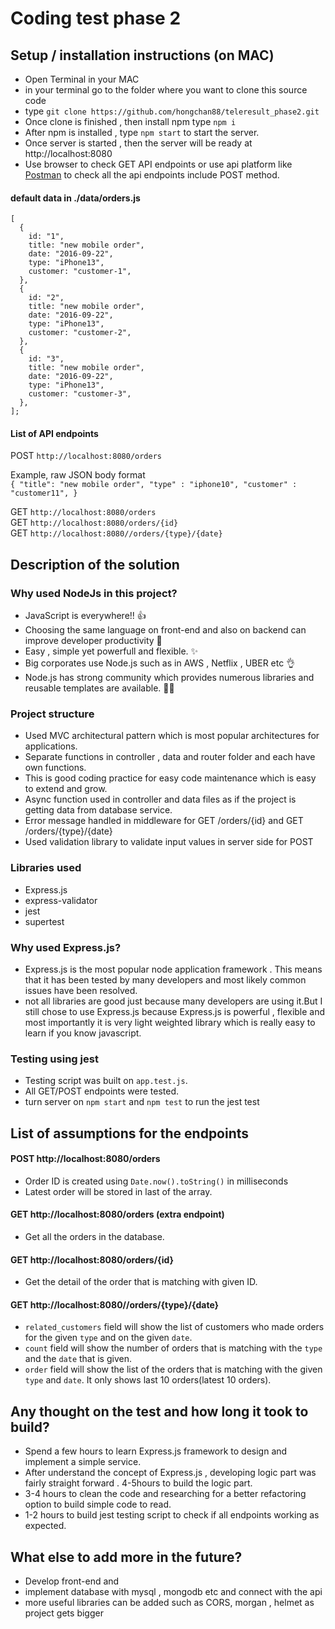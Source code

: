 # Coding test phase 2

## **Setup / installation instructions (on MAC)**

- Open Terminal in your MAC
- in your terminal go to the folder where you want to clone this source code
- type `git clone https://github.com/hongchan88/teleresult_phase2.git`
- Once clone is finished , then install npm type `npm i`
- After npm is installed , type `npm start` to start the server.
- Once server is started , then the server will be ready at http://localhost:8080
- Use browser to check GET API endpoints or use api platform like [Postman](https://www.postman.com/) to check all the api endpoints include POST method.

#### default data in ./data/orders.js

```
[
  {
    id: "1",
    title: "new mobile order",
    date: "2016-09-22",
    type: "iPhone13",
    customer: "customer-1",
  },
  {
    id: "2",
    title: "new mobile order",
    date: "2016-09-22",
    type: "iPhone13",
    customer: "customer-2",
  },
  {
    id: "3",
    title: "new mobile order",
    date: "2016-09-22",
    type: "iPhone13",
    customer: "customer-3",
  },
];
```

#### List of API endpoints

POST `http://localhost:8080/orders`

Example, raw JSON body format\
`{ "title": "new mobile order", "type" : "iphone10", "customer" : "customer11", }`

GET `http://localhost:8080/orders`\
GET `http://localhost:8080/orders/{id}`\
GET `http://localhost:8080//orders/{type}/{date}`

## **Description of the solution**

### Why used NodeJs in this project?

- JavaScript is everywhere!! 👍
- Choosing the same language on front-end and also on backend can improve developer productivity 🔧
- Easy , simple yet powerfull and flexible. ✨
- Big corporates use Node.js such as in AWS , Netflix , UBER etc 👌
- Node.js has strong community which provides numerous libraries and reusable templates are available. 🙆‍♂️

### Project structure

- Used MVC architectural pattern which is most popular architectures for applications.
- Separate functions in controller , data and router folder and each have own functions.
- This is good coding practice for easy code maintenance which is easy to extend and grow.
- Async function used in controller and data files as if the project is getting data from database service.
- Error message handled in middleware for GET /orders/{id} and GET /orders/{type}/{date}
- Used validation library to validate input values in server side for POST

### Libraries used

- Express.js
- express-validator
- jest
- supertest

### Why used Express.js?

- Express.js is the most popular node application framework . This means that it has been tested by many developers and most likely common issues have been resolved.
- not all libraries are good just because many developers are using it.But I still chose to use Express.js because Express.js is powerful , flexible and most importantly it is very light weighted library which is really easy to learn if you know javascript.

### Testing using jest

- Testing script was built on `app.test.js`.
- All GET/POST endpoints were tested.
- turn server on `npm start` and `npm test` to run the jest test

## **List of assumptions for the endpoints**

#### POST http://localhost:8080/orders

- Order ID is created using `Date.now().toString()` in milliseconds
- Latest order will be stored in last of the array.

#### GET http://localhost:8080/orders (extra endpoint)

- Get all the orders in the database.

#### GET http://localhost:8080/orders/{id}

- Get the detail of the order that is matching with given ID.

#### GET http://localhost:8080//orders/{type}/{date}

- `related_customers` field will show the list of customers who made orders for the given `type` and on the given `date`.
- `count` field will show the number of orders that is matching with the `type` and the `date` that is given.
- `order` field will show the list of the orders that is matching with the given `type` and `date`. It only shows last 10 orders(latest 10 orders).

## **Any thought on the test and how long it took to build?**

- Spend a few hours to learn Express.js framework to design and implement a simple service.
- After understand the concept of Express.js , developing logic part was fairly straight forward . 4-5hours to build the logic part.
- 3-4 hours to clean the code and researching for a better refactoring option to build simple code to read.
- 1-2 hours to build jest testing script to check if all endpoints working as expected.

## **What else to add more in the future?**

- Develop front-end and
- implement database with mysql , mongodb etc and connect with the api
- more useful libraries can be added such as CORS, morgan , helmet as project gets bigger
